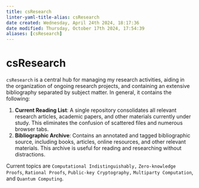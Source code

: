 ```yaml
---
title: csResearch
linter-yaml-title-alias: csResearch
date created: Wednesday, April 24th 2024, 18:17:36
date modified: Thursday, October 17th 2024, 17:54:39
aliases: [csResearch]
---
```


# csResearch

`csResearch` is a central hub for managing my research activities, aiding in the organization of ongoing research projects, and containing an extensive bibliography separated by subject matter. In general, it contains the following:

1. **Current Reading List**: A single repository consolidates all relevant research articles, academic papers, and other materials currently under study. This eliminates the confusion of scattered files and numerous browser tabs.      
2. **Bibliographic Archive**: Contains an annotated and tagged bibliographic source, including books, articles, online resources, and other relevant materials. This archive is useful for reading and researching without distractions.

Current topics are `Computational Indistinguishably,` `Zero-knowledge Proofs`, `Rational Proofs`, `Public-key Cryptography,` `Multiparty Computation`, and `Quantum Computing`.
